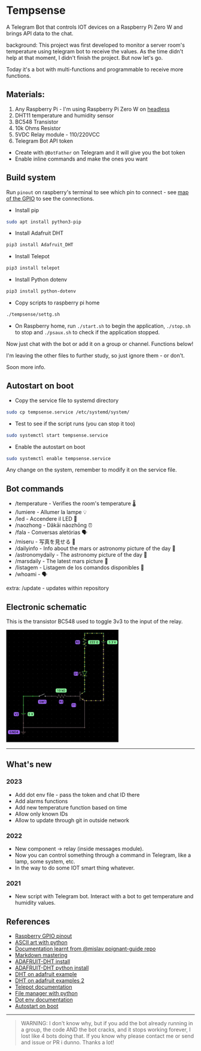 # Tempsense

A Telegram Bot that controls IOT devices on a Raspberry Pi Zero W and brings API data to the chat.

background:
This project was first developed to monitor a server room's temperature using telegram bot to receive the values.
As the time didn't help at that moment, I didn't finish the project.
But now let's go.

Today it's a bot with multi-functions and programmable to receive more functions. 


## Materials:

1. Any Raspberry Pi - I'm using Raspberry Pi Zero W on [headless](https://vorthkor.github.io/victao-blog/learn/2021/12/10/headlessraspi.html)
2. DHT11 temperature and humidity sensor
3. BC548 Transistor
4. 10k Ohms Resistor
5. 5VDC Relay module - 110/220VCC
6. Telegram Bot API token
  * Create with `@BotFather` on Telegram and it will give you the bot token
  * Enable inline commands and make the ones you want

## Build system

Run `pinout` on raspberry's terminal to see which pin to connect - see [map
of the GPIO](docs/gpio.md) to see the connections.


- Install pip 
```sh
sudo apt install python3-pip
```

- Install Adafruit DHT
```sh
pip3 install Adafruit_DHT
```

- Install Telepot
```sh
pip3 install telepot
```

- Install Python dotenv
```sh
pip3 install python-dotenv
```

- Copy scripts to raspberry pi home
```sh
./tempsense/settg.sh
```

- On Raspberry home, run `./start.sh` to begin the application, `./stop.sh` to stop and `./psaux.sh` to check if the application stopped.

Now just chat with the bot or add it on a group or channel. Functions below!

I'm leaving the other files to further study, so just ignore them - or don't.

Soon more info.

## Autostart on boot

- Copy the service file to systemd directory
```sh
sudo cp tempsense.service /etc/systemd/system/
```

- Test to see if the script runs (you can stop it too)
```sh
sudo systemctl start tempsense.service
```

- Enable the autostart on boot
```sh
sudo systemctl enable tempsense.service
```

Any change on the system, remember to modify it on the service file.

## Bot commands 

- /temperature - Verifies the room's temperature 🌡
- /lumiere - Allumer la lampe 💡
- /led - Accendere il LED 🔦
- /naozhong - Dǎkāi nàozhōng ⏰
- /fala - Conversas aletórias 🗣️
- /miseru - 写真を見せる 📸
- /dailyinfo - Info about the mars or astronomy picture of the day 📝
- /astronomydaily - The astronomy picture of the day 🔭
- /marsdaily - The latest mars picture 🚀
- /listagem - Listagem de los comandos disponibles 📜
- /whoami - 🗣️


extra:
/update - updates within repository

## Electronic schematic

This is the transistor BC548 used to toggle 3v3 to the input of the relay.

<img src="docs/circuit1.jpg"  width="300" height="300">


---
## What's new

### 2023

- Add dot env file - pass the token and chat ID there
- Add alarms functions
- Add new temperature function based on time
- Allow only known IDs
- Allow to update through git in outside network

### 2022

- New component -> relay (inside messages module).
- Now you can control something through a command in Telegram, like a lamp, some system, etc.
- In the way to do some IOT smart thing whatever.


### 2021

- New script with Telegram bot. Interact with a bot to get temperature and humidity values.

## References

- [Raspberry GPIO pinout][rp]
- [ASCII art with python][ap]
- [Documentation learnt from @mislav poignant-guide repo][dm]
- [Markdown mastering][mm]
- [ADAFRUIT-DHT install][ai]
- [ADAFRUIT-DHT python install][dp]
- [DHT on adafruit example][da]
- [DHT on adafruit examples 2][dt]
- [Telepot documentation][td]
- [File manager with python][pl]
- [Dot env documentation][dd]
- [Autostart on boot][as]

* * *

> WARNING: I don't know why, but if you add the bot already running in a group, the code AND the bot cracks, and it stops working forever, I lost like 4 bots doing that. If you know why please contact me or send and issue or PR i dunno. Thanks a lot!

  [rp]: https://www.raspberrypi.com/documentation/computers/os.html#gpio-and-the-40-pin-header
  [ap]: https://stackoverflow.com/questions/23623288/print-full-ascii-art
  [dm]: https://github.com/mislav/poignant-guide
  [mm]: https://guides.github.com/features/mastering-markdown/
  [ai]: https://pypi.org/project/Adafruit-DHT/
  [dp]: https://pypi.org/project/Adafruit_Python_DHT/
  [da]: https://circuitpython.readthedocs.io/projects/dht/en/latest/examples.html
  [dt]: https://www.programcreek.com/python/example/92775/Adafruit_DHT.DHT11
  [td]: https://telepot.readthedocs.io/en/latest/
  [pl]: https://docs.python.org/3/tutorial/inputoutput.html
  [dd]: https://saurabh-kumar.com/python-dotenv/
  [as]: https://www.wikihow.com/Execute-a-Script-at-Startup-on-the-Raspberry-Pi
